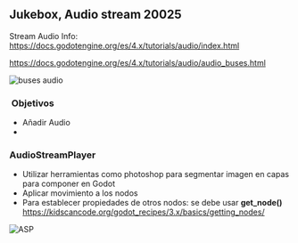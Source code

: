 
## Jukebox, Audio stream 20025

Stream Audio 
Info: https://docs.godotengine.org/es/4.x/tutorials/audio/index.html

https://docs.godotengine.org/es/4.x/tutorials/audio/audio_buses.html

![buses audio](https://docs.godotengine.org/es/4.x/_images/audio_buses1.webp)

###  Objetivos 

* Añadir Audio 
* 

### AudioStreamPlayer

* Utilizar herramientas como photoshop para segmentar imagen en capas para componer en Godot
* Aplicar movimiento a los nodos
* Para establecer propiedades de otros nodos: se debe usar **get_node()** https://kidscancode.org/godot_recipes/3.x/basics/getting_nodes/
  
![ASP](https://docs.godotengine.org/es/4.x/_images/audio_stream_player.webp)
